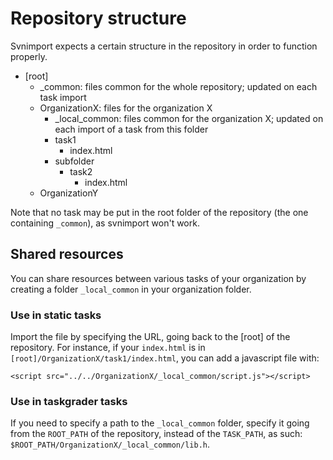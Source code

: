 # Repository structure

Svnimport expects a certain structure in the repository in order to function properly.

* [root]
    * \_common: files common for the whole repository; updated on each task import
    * OrganizationX: files for the organization X
        * \_local\_common: files common for the organization X; updated on each import of a task from this folder
        * task1
            * index.html
        * subfolder
            * task2
                * index.html
    * OrganizationY

Note that no task may be put in the root folder of the repository (the one containing `_common`), as svnimport won't work.

## Shared resources

You can share resources between various tasks of your organization by creating a folder `_local_common` in your organization folder.

### Use in static tasks

Import the file by specifying the URL, going back to the [root] of the repository. For instance, if your `index.html` is in `[root]/OrganizationX/task1/index.html`, you can add a javascript file with:
```
<script src="../../OrganizationX/_local_common/script.js"></script>
```

### Use in taskgrader tasks

If you need to specify a path to the `_local_common` folder, specify it going from the `ROOT_PATH` of the repository, instead of the `TASK_PATH`, as such: `$ROOT_PATH/OrganizationX/_local_common/lib.h`.
